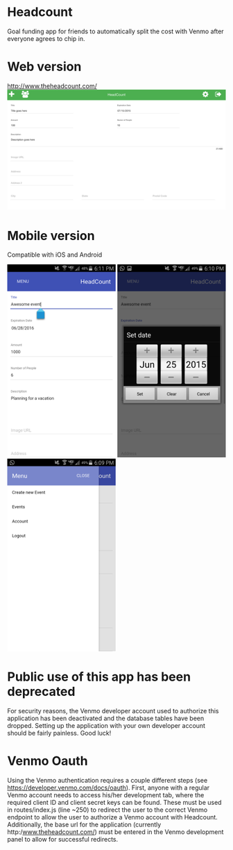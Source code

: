 # Headcount
Goal funding app for friends to automatically split the cost with Venmo after everyone agrees to chip in.

# Web version
http://www.theheadcount.com/
<br>
<img src="./appIonic/www/img/web-event.png" width="600px">

# Mobile version
Compatible with iOS and Android
<br>

<img src="./appIonic/www/img/mobile-event.png" width="250px">
<img src="./appIonic/www/img/mobile-date.png" width="250px">
<img src="./appIonic/www/img/mobile-side.png" width="250px">

# Public use of this app has been deprecated
For security reasons, the Venmo developer account used to authorize this application has been deactivated and the database tables have been dropped. Setting up the application with your own developer account should be fairly painless. Good luck!

# Venmo Oauth
Using the Venmo authentication requires a couple different steps (see https://developer.venmo.com/docs/oauth). First, anyone with a regular Venmo account needs to access his/her development tab, where the required client ID and client secret keys can be found. These must be used in routes/index.js (line ~250) to redirect the user to the correct Venmo endpoint to allow the user to authorize a Venmo account with Headcount. Additionally, the base url for the application (currently http:/www.theheadcount.com/) must be entered in the Venmo development panel to allow for successful redirects.
